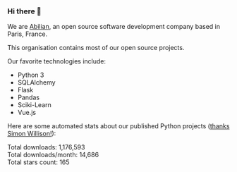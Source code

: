 ### Hi there 👋

We are [Abilian](https://abilian.com/), an open source software development company based in Paris, France.

This organisation contains most of our open source projects.

Our favorite technologies include:

- Python 3
- SQLAlchemy
- Flask
- Pandas
- Sciki-Learn
- Vue.js

Here are some automated stats about our published Python projects
([thanks Simon Willison!][sw-post]):

<!--marker-->
Total downloads: 1,176,593<br>
Total downloads/month: 14,686<br>
Total stars count: 165
<!--end-->

[sw-post]: https://simonwillison.net/2020/Jul/10/self-updating-profile-readme/